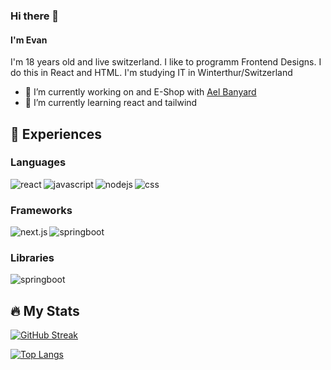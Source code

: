 ### Hi there 👋
#### I'm Evan
I'm 18 years old and live switzerland. I like to programm Frontend Designs. I do this in React and HTML. I'm studying IT in Winterthur/Switzerland

- 🔭 I’m currently working on and E-Shop with [Ael Banyard](https://github.com/AelElliotBanyard)
- 🌱 I’m currently learning react and tailwind
<!--
- 👯 I’m looking to collaborate on ...
- 🤔 I’m looking for help with ...
- 💬 Ask me about ...
- 📫 How to reach me: ...
- 😄 Pronouns: ...
- ⚡ Fun fact: ...
-->

## 📓 Experiences
### Languages
<img align="left" alt="react"
src="https://img.shields.io/badge/react%20-%2320232a.svg?&style=for-the-badge&logo=react&logoColor=%2361DAFB" />

<img align="left" alt="javascript"  
src="https://img.shields.io/badge/-javascript-F7DF1E?&style=for-the-badge&logo=javascript&logoColor=white" />

<img align="left" alt="nodejs"  
src="https://img.shields.io/badge/node.js%20-%2343853D.svg?&style=for-the-badge&logo=node.js&logoColor=white" />

<img align="left" alt="css"  
src="https://img.shields.io/badge/-css-1572B6?&style=for-the-badge&logo=css3&logoColor=white" />

<br />

### Frameworks
<img align="left" alt="next.js"
src="https://img.shields.io/badge/-next.js-000000?&style=for-the-badge&logo=nextdotjs&logoColor=white" />


<img align="left" alt="springboot"  
src="https://img.shields.io/badge/-springboot-6DB33F?&style=for-the-badge&logo=springboot&logoColor=white" />

<br />

### Libraries
<img align="left" alt="springboot"  
src="https://img.shields.io/badge/-tailwind-06B6D4?&style=for-the-badge&logo=tailwindcss&logoColor=white" />

<br />

## 🔥 My Stats
[![GitHub Streak](http://github-readme-streak-stats.herokuapp.com/?user=evanlueber&theme=dark&background=000000)](https://git.io/streak-stats)

[![Top Langs](https://github-readme-stats.vercel.app/api/top-langs/?username=evanlueber&layout=compact&theme=vision-friendly-dark)](https://github.com/anuraghazra/github-readme-stats)